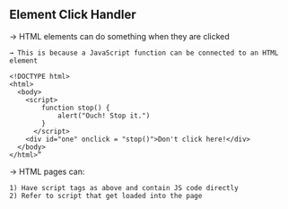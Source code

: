 ## Element Click Handler

→ HTML elements can do something when they are clicked
    
    → This is because a JavaScript function can be connected to an HTML element

```
<!DOCTYPE html>
<html>
  <body>
    <script>
        function stop() {
            alert("Ouch! Stop it.")
        }
      </script>
    <div id="one" onclick = "stop()">Don't click here!</div>
  </body>
</html>”
```
→ HTML pages can: 

    1) Have script tags as above and contain JS code directly
    2) Refer to script that get loaded into the page

